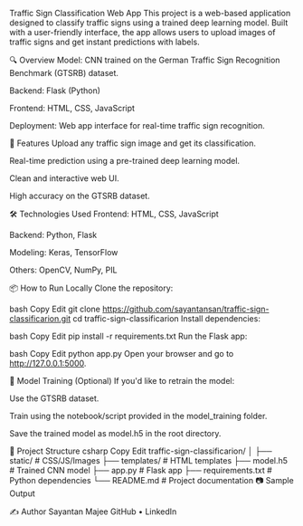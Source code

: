 Traffic Sign Classification Web App
This project is a web-based application designed to classify traffic signs using a trained deep learning model. Built with a user-friendly interface, the app allows users to upload images of traffic signs and get instant predictions with labels.

🔍 Overview
Model: CNN trained on the German Traffic Sign Recognition Benchmark (GTSRB) dataset.

Backend: Flask (Python)

Frontend: HTML, CSS, JavaScript

Deployment: Web app interface for real-time traffic sign recognition.

🚀 Features
Upload any traffic sign image and get its classification.

Real-time prediction using a pre-trained deep learning model.

Clean and interactive web UI.

High accuracy on the GTSRB dataset.

🛠️ Technologies Used
Frontend: HTML, CSS, JavaScript

Backend: Python, Flask

Modeling: Keras, TensorFlow

Others: OpenCV, NumPy, PIL

📦 How to Run Locally
Clone the repository:

bash
Copy
Edit
git clone https://github.com/sayantansan/traffic-sign-classificarion.git
cd traffic-sign-classificarion
Install dependencies:

bash
Copy
Edit
pip install -r requirements.txt
Run the Flask app:

bash
Copy
Edit
python app.py
Open your browser and go to http://127.0.0.1:5000.

🧠 Model Training (Optional)
If you'd like to retrain the model:

Use the GTSRB dataset.

Train using the notebook/script provided in the model_training folder.

Save the trained model as model.h5 in the root directory.

📁 Project Structure
csharp
Copy
Edit
traffic-sign-classificarion/
│
├── static/              # CSS/JS/Images
├── templates/           # HTML templates
├── model.h5             # Trained CNN model
├── app.py               # Flask app
├── requirements.txt     # Python dependencies
└── README.md            # Project documentation
📷 Sample Output

✍️ Author
Sayantan Majee
GitHub • LinkedIn
